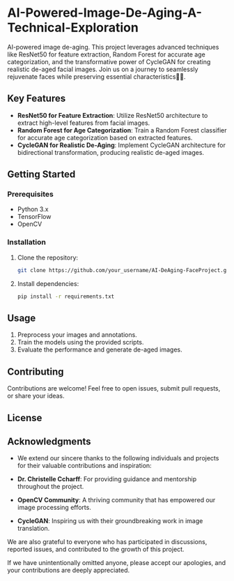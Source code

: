 # AI-Powered-Image-De-Aging-A-Technical-Exploration
AI-powered image de-aging. This project leverages advanced techniques like ResNet50 for feature extraction, Random Forest for accurate age categorization, and the transformative power of CycleGAN for creating realistic de-aged facial images. Join us on a journey to seamlessly rejuvenate faces while preserving essential characteristics🚀✨.

## Key Features

- **ResNet50 for Feature Extraction**: Utilize ResNet50 architecture to extract high-level features from facial images.
- **Random Forest for Age Categorization**: Train a Random Forest classifier for accurate age categorization based on extracted features.
- **CycleGAN for Realistic De-Aging**: Implement CycleGAN architecture for bidirectional transformation, producing realistic de-aged images.

## Getting Started

### Prerequisites

- Python 3.x
- TensorFlow
- OpenCV

### Installation

1. Clone the repository:

    ```bash
    git clone https://github.com/your_username/AI-DeAging-FaceProject.git
    ```

2. Install dependencies:

    ```bash
    pip install -r requirements.txt
    ```

## Usage

1. Preprocess your images and annotations.
2. Train the models using the provided scripts.
3. Evaluate the performance and generate de-aged images.

## Contributing

Contributions are welcome! Feel free to open issues, submit pull requests, or share your ideas.

## License


## Acknowledgments

- We extend our sincere thanks to the following individuals and projects for their valuable contributions and inspiration:

- **Dr. Christelle Ccharff**: For providing guidance and mentorship throughout the project.
- **OpenCV Community**: A thriving community that has empowered our image processing efforts.
- **CycleGAN**: Inspiring us with their groundbreaking work in image translation.

We are also grateful to everyone who has participated in discussions, reported issues, and contributed to the growth of this project.

If we have unintentionally omitted anyone, please accept our apologies, and your contributions are deeply appreciated.

